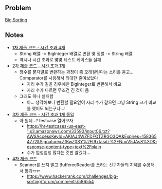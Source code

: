 ## Problem
[Big Sorting](https://www.hackerrank.com/challenges/big-sorting/problem)

## Notes
* [1차 제출 코드 - 시간 초과 4개](Solution1.java)
    * String 배열 -> BigInteger 배열로 변환 및 정렬 -> String 배열
    * 역시나 시간 초과로 몇몇 테스트 케이스들 실패
* [2차 제출 코드 - 시간 초과 1개](Solution2.java)
    * 정수를 문자열로 변환하는 과정이 좀 오래걸린다는 소리를 듣고... Comparator를 사용해서 최대한 줄여보았다
        * 자리 수가 같을 경우에만 BigInteger로 변환해서 비교
        * 자리 수가 다르면 무조건 긴 것이 큼
    * 그래도 하나 실패함
        * 아... 생각해보니 변환할 필요없이 자리 수가 같으면 그냥 String 크기 비교를 했어도 되는구나...!
* [3차 제출 코드 - 시간 초과 1개 동일](Solution3.java)
    * 아 뭔데...? testcase 열어보자
        * https://hr-testcases-us-east-1.s3.amazonaws.com/33593/input06.txt?AWSAccessKeyId=AKIAJ4WZFDFQTZRGO3QA&Expires=1583654772&Signature=ZfKwZ0SY%2Ft9xtasdz%2FNuuV5JAs8%3D&response-content-type=text%2Fplain
        * 수가 엄청엄청 많다는 것만 알겠다...
* [4차 제출 코드](Solution4.java)
    * Scanner를 쓰지 말고 BufferedReader를 쓰라는 선구자들의 지혜를 수용해서 통과ㅠㅠ
        * https://www.hackerrank.com/challenges/big-sorting/forum/comments/586554
